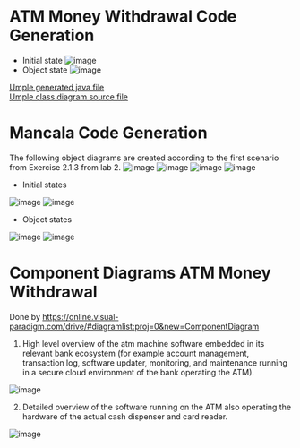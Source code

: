 # ATM Money Withdrawal Code Generation
* Initial state
![image](images/lab4/lab4_atm_umple_test_1.PNG)
* Object state
![image](images/lab4/lab4_atm_umple_test_2.PNG)

[Umple generated java file](../Sander%20Jenk/umpleAtm.java)  
[Umple class diagram source file](../Sander%20Jenk/umpleAtm.txt)

# Mancala Code Generation
The following object diagrams are created according to the first scenario from Exercise 2.1.3 from lab 2.
![image](images/lab4/mancala_initial_1.svg)
![image](images/lab4/mancala_initial_2.svg)
![image](images/lab4/mancala_after_1.svg)
![image](images/lab4/mancala_after_2.svg)

* Initial states

![image](images/lab4/lab4_mancala_initial_1.PNG)
![image](images/lab4/lab4_mancala_initial_2.PNG)
* Object states

![image](images/lab4/lab4_mancala_after_1.PNG)
![image](images/lab4/lab4_mancala_after_2.PNG)

# Component Diagrams ATM Money Withdrawal

Done by  https://online.visual-paradigm.com/drive/#diagramlist:proj=0&new=ComponentDiagram

1. High level overview of the atm machine software embedded in its relevant bank ecosystem (for example account management, transaction log, software updater, monitoring, and maintenance running in a secure cloud environment of the bank operating the ATM).

![image](images/Component%20Diagrams%20ATM%20Money%20Withdrawal%20ex%201.png)


2. Detailed overview of the software running on the ATM also operating the hardware of the actual cash dispenser and card reader.


![image](images/Component%20Diagrams%20ATM%20ex%202.vpd.png)
